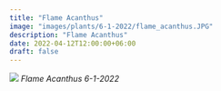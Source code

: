 ```yaml
---
title: "Flame Acanthus"
image: "images/plants/6-1-2022/flame_acanthus.JPG"
description: "Flame Acanthus"
date: 2022-04-12T12:00:00+06:00
draft: false
---
```



![](plants/6-1-2022/flame_acanthus.JPG)
*Flame Acanthus 6-1-2022*